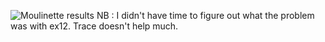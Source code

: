 ![Moulinette results](https://user-images.githubusercontent.com/50785239/75716912-72f78b00-5cd0-11ea-923b-1079072842fe.png)
NB : I didn't have time to figure out what the problem was with ex12. Trace doesn't help much.
